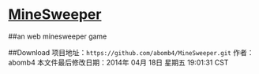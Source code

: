 [MineSweeper](https://github.com/abomb4/MineSweeper.git)
===========

##an web minesweeper game

##Download
项目地址：`https://github.com/abomb4/MineSweeper.git`
作者：abomb4
本文件最后修改日期：2014年 04月 18日 星期五 19:01:31 CST
